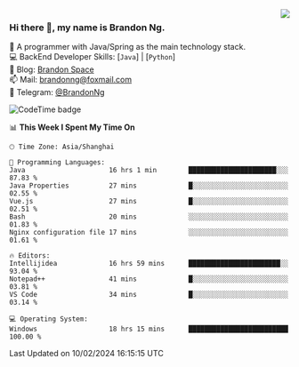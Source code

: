 <img  align="right" src="https://github-readme-stats-brandon0824.vercel.app/api/top-langs/?username=brandon0824&layout=compact">

### Hi there 👋, my name is Brandon Ng.

🌱 A programmer with Java/Spring as the main technology stack.  
💻 BackEnd Developer Skills: [`Java`] | [`Python`]  
📝 Blog: [Brandon Space](https://brandonng.tech)  
📫 Mail: brandonng@foxmail.com  
📰 Telegram: [@BrandonNg](https://t.me/BrandonNg24)  

![CodeTime badge](https://img.shields.io/endpoint?style=flat-square&url=https%3A%2F%2Fapi.codetime.dev%2Fshield%3Fid%3D128%26project%3D%26in%3D604800000)

<!--START_SECTION:waka-->
📊 **This Week I Spent My Time On** 

```text
🕑︎ Time Zone: Asia/Shanghai

💬 Programming Languages: 
Java                     16 hrs 1 min        ██████████████████████░░░   87.83 % 
Java Properties          27 mins             █░░░░░░░░░░░░░░░░░░░░░░░░   02.55 % 
Vue.js                   27 mins             █░░░░░░░░░░░░░░░░░░░░░░░░   02.51 % 
Bash                     20 mins             ░░░░░░░░░░░░░░░░░░░░░░░░░   01.83 % 
Nginx configuration file 17 mins             ░░░░░░░░░░░░░░░░░░░░░░░░░   01.61 % 

🔥 Editors: 
Intellijidea             16 hrs 59 mins      ███████████████████████░░   93.04 % 
Notepad++                41 mins             █░░░░░░░░░░░░░░░░░░░░░░░░   03.81 % 
VS Code                  34 mins             █░░░░░░░░░░░░░░░░░░░░░░░░   03.14 % 

💻 Operating System: 
Windows                  18 hrs 15 mins      █████████████████████████   100.00 % 
```


 Last Updated on 10/02/2024 16:15:15 UTC
<!--END_SECTION:waka-->
